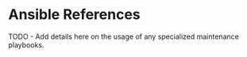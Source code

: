 # Ansible References

TODO - Add details here on the usage of any specialized maintenance playbooks.
